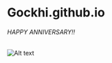 # Gockhi.github.io
###### HAPPY ANNIVERSARY!!
![Alt text](https://github.com/Gockhi/Gockhi.github.io/blob/main/IMG_1328.png?raw=true "Title")
